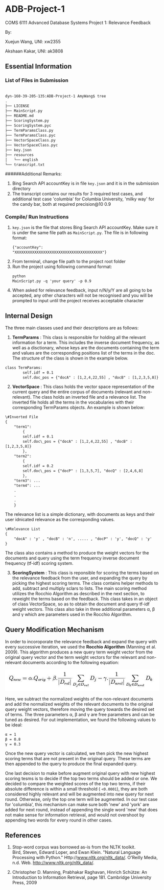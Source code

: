 <script type="text/javascript"
    src="http://cdn.mathjax.org/mathjax/latest/MathJax.js?config=TeX-AMS-MML_HTMLorMML">
</script>

# ADB-Project-1
COMS 6111 Advanced Database Systems Project 1: Relevance Feedback

By:

Xuejun Wang, UNI: xw2355

Akshaan Kakar, UNI: ak3808

## Essential Information

### List of Files in Submission
<pre><code>
dyn-160-39-205-135:ADB-Project-1 AmyWang$ tree
.
├── LICENSE
├── MainScript.py
├── README.md
├── ScoringSystem.py
├── ScoringSystem.pyc
├── TermParamsClass.py
├── TermParamsClass.pyc
├── VectorSpaceClass.py
├── VectorSpaceClass.pyc
├── key.json
├── resources
│   └── english
└── transcript.txt
</code></pre>

######Additional Remarks: 
1. Bing Search API accountKey is in file <code>key.json</code> and it is in the submission directory
2. The transcript contains our results for 3 required test cases, and additional test case 'columbia' for Columbia University, 'milky way' for the candy bar, both at required precision@10 0.9


### Compile/ Run Instructions
1. <code>key.json</code> is the file that stores Bing Search API accountKey. Make sure it is under the same file path as <code>MainScript.py</code>. The file is in following format:<pre><code>{"accountKey": "XXXXXXXXXXXXXXXXXXXXXXXXXXXXXXXXXXXXXXXX"}</code></pre>
2. From terminal, change file path to the project root folder
3. Run the project using following command format: <pre><code>python MainScript.py -q 'your query' -p 0.9</code></pre>
4. When asked for relevance feedback, input n/N/y/Y are all going to be accepted, any other characters will not be recognised and you will be prompted to input until the project receives acceptable character


## Internal Design
The three main classes used and their descriptions are as follows:

1. **TermParams** : This class is responsible for holding all the relevant information for a term. This includes the inverse document frequency, as well as a disctionary, whose keys are the documents containing the term and values are the corresponding positions list of the terms in the doc. The structure of the class is shown in the example below.
<pre><code>class TermParams:
		self.idf = 0.1
		self.doc_pos = {"docA" : [1,2,4,22,55] , "docB" : [1,2,3,5,8]}
</code></pre>

2. **VectorSpace** : This class holds the vector space representation of the current query and the entire corpus of documents (relevant and non-relevant). The class holds an inverted file and a relevance list. The inverted file holds all the terms in the vocabularies with their corresponding TermParams objects. An example is shown below:
<pre><code>\#Inverted File
{
	"term1": 
		{
		self.idf = 0.1 
		self.doc\_pos = {"docA" : [1,2,4,22,55] , "docB" : [1,2,3,5,8]}
		},
	"term2":
		{
		self.idf = 0.2
		self.doc\_pos = {"docP" : [1,3,5,7], "docQ" : [2,4,6,8]
		},
	"term3": ...
	"term4": ...
	.
	.
	.
	}
</pre></code>

The relevance list is a simple dictionary, with documents as keys and their user idnicated relevance as the corresponding values.
<pre><code>\#Relevance List
{
	"docA" : 'y' , "docB" : 'n', ..... , "docP" : 'y', "docQ" : 'y'
}
</pre></code>

The class also contains a method to produce the weight vectors for the documents and query using the term frequency inverse document frequency (tf-idf) scoring system.

3. **ScoringSystem** : This class is reponsible for scoring the terms based on the relevance feedback from the user, and expanding the query by picking the highest scoring terms. The class contains helper methods to add, subtract and multiply sclars to lists. The main scoring method utilizes the Rocchio Algorithm as described in the next section, to reweight the terms based on the feedback. This class takes in an object of class VectorSpace, so as to obtain the document and query tf-idf weight vectors. This class also take in three additional parameters &alpha;, &beta; and &gamma; which are parameters used in the Rocchio Algorithm.


## Query Modification Mechanism
In order to incoroporate the relevance feedback and expand the query with every successive iteration, we used the **Rocchio Algorithm** (Manning et al. 2009). This algorithm produces a new query term weight vector from the original query vector and the term weight vectors for the relevant and non-relevant documents according to the following equation:

![image](./resources/equation.jpg?raw=true)


Here, we subtract the normalized weights of the non-relevant documents and add the normalized weights of the relevant documents to the original query weight vectors, therefore moving the query towards the desired set of terms. The three parameters &alpha;, &beta; and &gamma; are free parameters and can be tuned as desired. For out implementation, we found the following values to be ideal:

<pre><code>&alpha; = 1
&beta; = 0.8
&gamma; = 0.3
</code></pre>

Once the new query vector is calculated, we then pick the new highest scoring terms that are not present in the original query. These terms are then appended to the query to produce the final expanded query.

One last decision to make before augment original query with new highest scoring tesms is to decide if the top two terms should be added or one. We decided to compare the weighted scores of the top two terms, if their absolute difference is within a small threshold ( <code><0.0001</code>), they are both considered highly relevant and will be augmented into new query for next round. Otherwise, only the top one term will be augmented. In our test case for 'columbia', this mechanism can make sure both 'new' and 'york' are added for next round, instead of appending the single word 'new' that does not make sense for information retrieval, and would not overshoot by appending two words for every round in other cases.



## References

1. Stop-word corpus was borrowed as-is from the NLTK toolkit.  
   Bird, Steven, Edward Loper, and Ewan Klein. "Natural Language Processing with Python." Http://www.nltk.org/nltk_data/. O'Reilly Media, n.d. Web. <http://www.nltk.org/nltk_data/>.
   
2. Christopher D. Manning, Prabhakar Raghavan, Hinrich Schütze: An Introduction to Information Retrieval, page 181. Cambridge University Press, 2009
